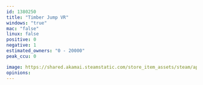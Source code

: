 ```yaml
---
id: 1380250
title: "Timber Jump VR"
windows: "true"
mac: "false"
linux: false
positive: 0
negative: 1
estimated_owners: "0 - 20000"
peak_ccu: 0

image: https://shared.akamai.steamstatic.com/store_item_assets/steam/apps/1380250/header.jpg?t=1599223345
opinions:
---
```

